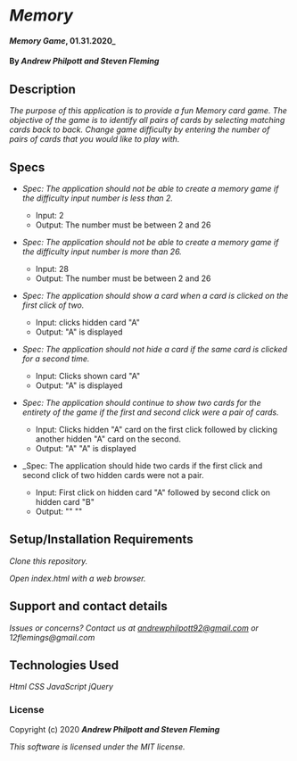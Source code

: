 # _Memory_
#### _Memory Game_, 01.31.2020_
#### By _**Andrew Philpott and Steven Fleming**_
## Description
_The purpose of this application is to provide a fun Memory card game. The objective of the game is to identify all pairs of cards by selecting matching cards back to back. Change game difficulty by entering the number of pairs of cards that you would like to play with._

## Specs
* _Spec: The application should not be able to create a memory game if the difficulty input number is less than 2._
  * Input: 2
  * Output: The number must be between 2 and 26

* _Spec: The application should not be able to create a memory game if the difficulty input number is more than 26._
  * Input: 28
  * Output: The number must be between 2 and 26

* _Spec: The application should show a card when a card is clicked on the first click of two._
  * Input: clicks hidden card "A"
  * Output: "A" is displayed

* _Spec: The application should not hide a card if the same card is clicked for a second time._
  * Input: Clicks shown card "A"
  * Output: "A" is displayed

* _Spec: The application should continue to show two cards for the entirety of the game if the first and second click were a pair of cards._
  * Input: Clicks hidden "A" card on the first click followed by clicking another hidden "A" card on the second.
  * Output: "A" "A" is displayed

* _Spec: The application should hide two cards if the first click and second click of two hidden cards were not a pair.
  * Input: First click on hidden card "A" followed by second click on hidden card "B"
  * Output: "" ""

## Setup/Installation Requirements
_Clone this repository._

_Open index.html with a web browser._

## Support and contact details
_Issues or concerns? Contact us at andrewphilpott92@gmail.com or 12flemings@gmail.com_

## Technologies Used
_Html_
_CSS_
_JavaScript_
_jQuery_

### License
Copyright (c) 2020 **_Andrew Philpott and Steven Fleming_**

*This software is licensed under the MIT license.*
